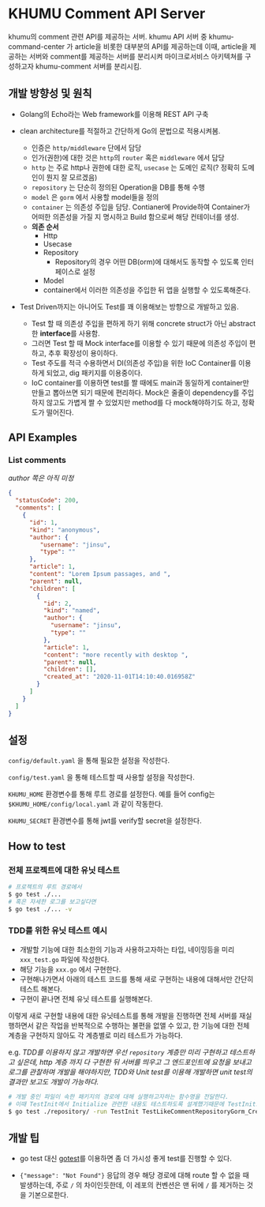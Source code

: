 # KHUMU Comment API Server

khumu의 comment 관련 API를 제공하는 서버. khumu API 서버 중 khumu-command-center 가 article을 비롯한 대부분의 API를 제공하는데 이때, article을 제공하는 서버와 comment를 제공하는 서버를 분리시켜 마이크로서비스 아키텍쳐를 구성하고자 khumu-comment 서버를 분리시킴.

## 개발 방향성 및 원칙

* Golang의 Echo라는 Web framework를 이용해 REST API 구축

* clean architecture를 적절하고 간단하게 Go의 문법으로 적용시켜봄.

    * 인증은 `http/middleware` 단에서 담당
    * 인가(권한)에 대한 것은 `http`의 `router` 혹은 `middleware` 에서 담당
    * `http` 는 주로 http나 권한에 대한 로직, `usecase` 는 도메인 로직(? 정확히 도메인이 뭔지 잘 모르겠음)
    * `repository` 는 단순히 정의된 Operation을 DB를 통해 수행
    * `model` 은 `gorm` 에서 사용할 model들을 정의
    * `container` 는 의존성 주입을 담당. Contianer에 Provide하여 Container가 어떠한 의존성을 가질 지 명시하고 Build 함으로써 해당 컨테이너를 생성.
    * **의존 순서**
        * Http
        * Usecase
        * Repository
            * Repository의 경우 어떤 DB(orm)에 대해서도 동작할 수 있도록 인터페이스로 설정 
        * Model
        * container에서 이러한 의존성을 주입한 뒤 앱을 실행할 수 있도록해준다.
        
* Test Driven까지는 아니어도 Test를 꽤 이용해보는 방향으로 개발하고 있음.
    * Test 할 때 의존성 주입을 편하게 하기 위해 concrete struct가 아닌 abstract한 **interface**를 사용함.
    * 그러면 Test 할 때 Mock interface를 이용할 수 있기 때문에 의존성 주입이 편하고, 추후 확장성이 용이하다.
    * Test 주도를 적극 수용하면서 DI(의존성 주입)을 위한 IoC Container를 이용하게 되었고, dig 패키지를 이용중이다.
    * IoC container를 이용하면 test를 짤 때에도 main과 동일하게 container만 만들고 뽑아쓰면 되기 때문에 편리하다.
      Mock은 줄줄이 dependency를 주입하지 않고도 가볍게 짤 수 있었지만 method를 다 mock해야하기도 하고, 정확도가 떨어진다.  

## API Examples

### List comments

_author 쪽은 아직 미정_
```json
{
  "statusCode": 200,
  "comments": [
    {
      "id": 1,
      "kind": "anonymous",
      "author": {
         "username": "jinsu",
         "type": ""
      },
      "article": 1,
      "content": "Lorem Ipsum passages, and ",
      "parent": null,
      "children": [
        {
          "id": 2,
          "kind": "named",
          "author": {
            "username": "jinsu",
            "type": ""
          },
          "article": 1,
          "content": "more recently with desktop ",
          "parent": null,
          "children": [],
          "created_at": "2020-11-01T14:10:40.016958Z"
        }
      ]
    }
  ]
}
```
## 설정

`config/default.yaml` 을 통해 필요한 설정을 작성한다.

`config/test.yaml` 을 통해 테스트할 때 사용할 설정을 작성한다.

`KHUMU_HOME` 환경변수를 통해 루트 경로를 설정한다. 예를 들어 config는 `$KHUMU_HOME/config/local.yaml` 과 같이 작동한다.

`KHUMU_SECRET` 환경변수를 통해 jwt를 verify할 secret을 설정한다.



## How to test

### 전체 프로젝트에 대한 유닛 테스트
```bash
# 프로젝트의 루트 경로에서
$ go test ./...
# 혹은 자세한 로그를 보고싶다면
$ go test ./... -v
```

### TDD를 위한 유닛 테스트 예시

* 개발할 기능에 대한 최소한의 기능과 사용하고자하는 타입, 네이밍등을 미리 `xxx_test.go` 파일에 작성한다.
* 해당 기능을 `xxx.go` 에서 구현한다.
* 구현해나가면서 아래의 테스트 코드를 통해 새로 구현하는 내용에 대해서만 간단히 테스트 해본다.
* 구현이 끝나면 전체 유닛 테스트를 실행해본다.

이렇게 새로 구현할 내용에 대한 유닛테스트를 통해 개발을 진행하면 전체 서버를 재실행하면서
같은 작업을 반복적으로 수행하는 불편을 없앨 수 있고, 한 기능에 대한 전체 계층을 구현하지 않아도
각 계층별로 미리 테스트가 가능하다. 

e.g. _TDD를 이용하지 않고 개발하면 우선 `repository` 계층만 미리 구현하고 테스트하고 싶은데, http 계층
까지 다 구현한 뒤 서버를 띄우고 그 엔드포인트에 요청을 보내고 로그를 관찰하며 개발을 해야하지만, TDD와 Unit test를
이용해 개발하면 unit test의 결과만 보고도 개발이 가능하다._

```bash
# 개발 중인 파일이 속한 패키지의 경로에 대해 실행하고자하는 함수명을 전달한다.
# 이때 TestInit에서 Initialize 관련한 내용도 테스트하도록 설계했기때문에 TestInit도 같이 전달한다.
$ go test ./repository/ -run TestInit TestLikeCommentRepositoryGorm_Create -v
```

## 개발 팁

* go test 대신 [gotest](https://github.com/rakyll/gotest)를 이용하면 좀 더 가시성 좋게 test를 진행할 수 있다.

* `{"message": "Not Found"}` 응답의 경우 해당 경로에 대해 route 할 수 없을 때 발생하는데, 주로 `/` 의 차이인듯한데, 이 레포의 컨벤션은 맨 뒤에 `/` 를 제거하는 것을 기본으로한다.